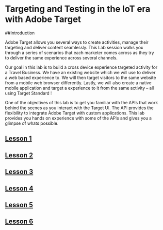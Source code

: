 # Targeting and Testing in the IoT era with Adobe Target

##Introduction

Adobe Target allows you several ways to create activities, manage their targeting and deliver content seamlessly. This Lab session walks you through a series of scenarios that each marketer comes across as they try to deliver the same experience across several channels.

Our goal in this lab is to build a cross device experience targeted activity for a Travel Business. We have an existing website which we will use to deliver a web based experience to. We will then target visitors to the same website from a mobile web browser differently. Lastly, we will also create a native mobile application and target a experience to it from the same activity – all using Target Standard !

One of the objectives of this lab is to get you familiar with the APIs that work behind the scenes as you interact with the Target UI. The API provides the flexibility to integrate Adobe Target with custom applications. This lab provides you hands on experience with some of the APIs and gives you a glimpse of whats possible.

## [Lesson 1](https://github.com/Adobe-Marketing-Cloud/target-api-examples/wiki/Lesson-1:-The-Tools-of-the-Trade)

## [Lesson 2](https://github.com/Adobe-Marketing-Cloud/target-api-examples/wiki/Lesson-2:-Introducing-Cross-Device-Targeting-in-Adobe-Target)

## [Lesson 3](https://github.com/Adobe-Marketing-Cloud/target-api-examples/wiki/Lesson-3:-Creating-Experience-targeted-activity)

## [Lesson 4](https://github.com/Adobe-Marketing-Cloud/target-api-examples/wiki/Lesson-4:-Mobile-Web-Targeting)

## [Lesson 5](https://github.com/Adobe-Marketing-Cloud/target-api-examples/wiki/Lesson-5:-Understanding-Server-side-mbox-calls)

## [Lesson 6](https://github.com/Adobe-Marketing-Cloud/target-api-examples/wiki/Lesson-6:-Offline-Profile-Management)
